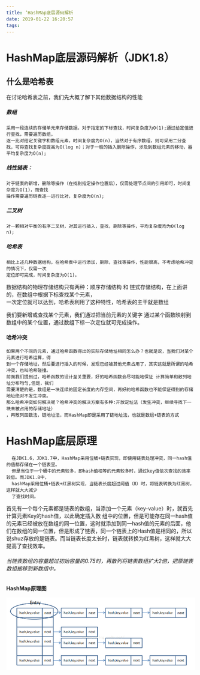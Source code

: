 ```yaml
---
title: ‘HashMap底层源码解析
date: 2019-01-22 16:20:57
tags:
---
```

# HashMap底层源码解析（JDK1.8）
## 什么是哈希表
在讨论哈希表之前，我们先大概了解下其他数据结构的性能
##### 数组
    采用一段连续的存储单元来存储数据。对于指定的下标查找，时间复杂度为O(1);通过给定值进行查找，需要遍历数组，
    逐一比对给定关键字和数组元素，时间复杂度为O(n)，当然对于有序数组，则可采用二分查找，可将查找复杂度提高为O(log n)；对于一般的插入删除操作，涉及到数组元素的移动，器平均复杂度为O(n);
##### 线性链表：
    对于链表的新增，删除等操作（在找到指定操作位置后），仅需处理节点间的引用即可，时间复杂度为O(1)，而查找
    操作需要遍历链表逐一进行比对，复杂度为O(n);

##### 二叉树
    对一颗相对平衡的有序二叉树，对其进行插入，查找，删除等操作，平均复杂度均为O(log n);
#####  哈希表
    相比上述几种数据结构，在哈希表中进行添加，删除，查找等操作，性能很高，不考虑哈希冲突的情况下，仅需一次
    定位即可完成，时间复杂度为O(1)。

数据结构的物理存储结构只有两种：顺序存储结构  和  链式存储结构，在上面讲的，在数组中根据下标查找某个元素，  
一次定位就可以达到，哈希表利用了这种特性，哈希表的主干就是数组

我们要新增或查找某个元素，我们通过把当前元素的关键字 通过某个函数映射到数组中的某个位置，通过数组下标一次定位就可完成操作。

#### 哈希冲突

    如果两个不同的元素，通过哈希函数得出的实际存储地址相同怎么办？也就是说，当我们对某个元素进行哈希运算，得
    到一个存储地址，然后要进行插入的时候，发现已经被其他元素占用了，其实这就是所谓的哈希冲突，也叫哈希碰撞。
    前面我们提到过，哈希函数的设计至关重要，好的哈希函数会尽可能地保证 计算简单和散列地址分布均匀,但是，我们
    需要清楚的是，数组是一块连续的固定长度的内存空间，再好的哈希函数也不能保证得到的存储地址绝对不发生冲突。
    那么哈希冲突如何解决呢？哈希冲突的解决方案有多种:开放定址法（发生冲突，继续寻找下一块未被占用的存储地址）
    ，再散列函数法，链地址法，而HashMap即是采用了链地址法，也就是数组+链表的方式

# HashMap底层原理
      在JDK1.6，JDK1.7中，HashMap采用位桶+链表实现，即使用链表处理冲突，同一hash值的值都存储在一个链表里。
      但是当位于一个桶中的元素较多，即hash值相等的元素较多时，通过key值依次查找的效率较低。而JDK1.8中，
      hashMap采用位桶+链表+红黑树实现，当链表长度超过阈值（8）时，将链表转换为红黑树，这样就大大减少
      了查找时间。
首先有一个每个元素都是链表的数组，当添加一个元素（key-value）时，就首先计算元素Key的hash值，以此确定插入数
组中的位置，但是可能存在同一hash值的元素已经被放在数组的同一位置，这时就添加到同一hash值的元素的后面，他们在数组的同一位置，但是形成了链表，同一个链表上的Hash值是相同的，所以说shuz存放的是链表。而当链表长度太长时，链表就转换为红黑树，这样就大大提高了查找效率。


###### 当链表数组的容量超过初始容量的0.75时，再散列将链表数组扩大2倍，把原链表数组搬移到新数组中。
**HashMap原理图**

![HashMap原理图](pictures/HashMap原理图.png)

